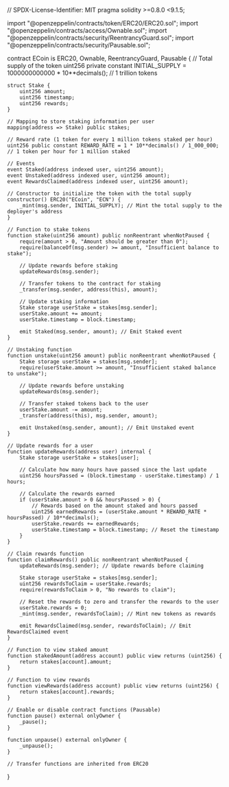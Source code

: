 // SPDX-License-Identifier: MIT
pragma solidity >=0.8.0 <9.1.5;

import "@openzeppelin/contracts/token/ERC20/ERC20.sol";
import "@openzeppelin/contracts/access/Ownable.sol";
import "@openzeppelin/contracts/security/ReentrancyGuard.sol";
import "@openzeppelin/contracts/security/Pausable.sol";

contract ECoin is ERC20, Ownable, ReentrancyGuard, Pausable {
    // Total supply of the token
    uint256 private constant INITIAL_SUPPLY = 1000000000000 * 10**decimals(); // 1 trillion tokens

    struct Stake {
        uint256 amount;
        uint256 timestamp;
        uint256 rewards;
    }

    // Mapping to store staking information per user
    mapping(address => Stake) public stakes;

    // Reward rate (1 token for every 1 million tokens staked per hour)
    uint256 public constant REWARD_RATE = 1 * 10**decimals() / 1_000_000; // 1 token per hour for 1 million staked

    // Events
    event Staked(address indexed user, uint256 amount);
    event Unstaked(address indexed user, uint256 amount);
    event RewardsClaimed(address indexed user, uint256 amount);

    // Constructor to initialize the token with the total supply
    constructor() ERC20("ECoin", "ECN") {
        _mint(msg.sender, INITIAL_SUPPLY); // Mint the total supply to the deployer's address
    }

    // Function to stake tokens
    function stake(uint256 amount) public nonReentrant whenNotPaused {
        require(amount > 0, "Amount should be greater than 0");
        require(balanceOf(msg.sender) >= amount, "Insufficient balance to stake");

        // Update rewards before staking
        updateRewards(msg.sender);

        // Transfer tokens to the contract for staking
        _transfer(msg.sender, address(this), amount);

        // Update staking information
        Stake storage userStake = stakes[msg.sender];
        userStake.amount += amount;
        userStake.timestamp = block.timestamp;

        emit Staked(msg.sender, amount); // Emit Staked event
    }

    // Unstaking function
    function unstake(uint256 amount) public nonReentrant whenNotPaused {
        Stake storage userStake = stakes[msg.sender];
        require(userStake.amount >= amount, "Insufficient staked balance to unstake");

        // Update rewards before unstaking
        updateRewards(msg.sender);

        // Transfer staked tokens back to the user
        userStake.amount -= amount;
        _transfer(address(this), msg.sender, amount);

        emit Unstaked(msg.sender, amount); // Emit Unstaked event
    }

    // Update rewards for a user
    function updateRewards(address user) internal {
        Stake storage userStake = stakes[user];

        // Calculate how many hours have passed since the last update
        uint256 hoursPassed = (block.timestamp - userStake.timestamp) / 1 hours;

        // Calculate the rewards earned
        if (userStake.amount > 0 && hoursPassed > 0) {
            // Rewards based on the amount staked and hours passed
            uint256 earnedRewards = (userStake.amount * REWARD_RATE * hoursPassed) / 10**decimals();
            userStake.rewards += earnedRewards;
            userStake.timestamp = block.timestamp; // Reset the timestamp
        }
    }

    // Claim rewards function
    function claimRewards() public nonReentrant whenNotPaused {
        updateRewards(msg.sender); // Update rewards before claiming

        Stake storage userStake = stakes[msg.sender];
        uint256 rewardsToClaim = userStake.rewards;
        require(rewardsToClaim > 0, "No rewards to claim");

        // Reset the rewards to zero and transfer the rewards to the user
        userStake.rewards = 0;
        _mint(msg.sender, rewardsToClaim); // Mint new tokens as rewards

        emit RewardsClaimed(msg.sender, rewardsToClaim); // Emit RewardsClaimed event
    }

    // Function to view staked amount
    function stakedAmount(address account) public view returns (uint256) {
        return stakes[account].amount;
    }

    // Function to view rewards
    function viewRewards(address account) public view returns (uint256) {
        return stakes[account].rewards;
    }

    // Enable or disable contract functions (Pausable)
    function pause() external onlyOwner {
        _pause();
    }

    function unpause() external onlyOwner {
        _unpause();
    }

    // Transfer functions are inherited from ERC20
}

